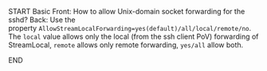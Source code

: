 START
Basic
Front: How to allow Unix-domain socket forwarding for the sshd?
Back: 
Use the property `AllowStreamLocalForwarding=yes(default)/all/local/remote/no`. The `local` value allows only the local (from the ssh client PoV) forwarding of StreamLocal, `remote` allows only remote forwarding, `yes/all` allow both.
<!--ID: 1745139815761-->
END
